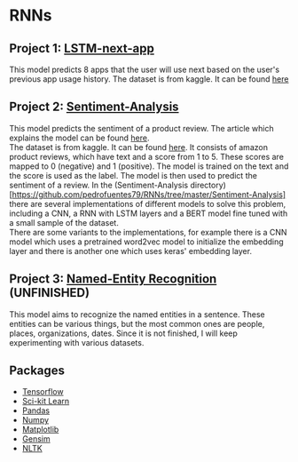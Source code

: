 # RNNs


## Project 1: [LSTM-next-app](https://github.com/pedrofuentes79/RNNs/tree/master/LSTM-next-app)

This model predicts 8 apps that the user will use next based on the user's previous app usage history.
The dataset is from kaggle. It can be found [here](https://www.kaggle.com/datasets/johnwill225/daily-phone-usage)

## Project 2: [Sentiment-Analysis](https://github.com/pedrofuentes79/RNNs/tree/master/Sentiment-Analysis)  
This model predicts the sentiment of a product review. The article which explains the model can be found [here](https://medium.com/@pedrofuentes7799/sentiment-analysis-3d8ab68c44a5).  
The dataset is from kaggle. It can be found [here](https://www.kaggle.com/datasets/jillanisofttech/amazon-product-reviews). It consists of amazon product reviews, which have text and a score from 1 to 5. These scores are mapped to 0 (negative) and 1 (positive). The model is trained on the text and the score is used as the label. The model is then used to predict the sentiment of a review.
In the (Sentiment-Analysis directory)[https://github.com/pedrofuentes79/RNNs/tree/master/Sentiment-Analysis] there are several implementations of different models to solve this problem, including a CNN, a RNN with LSTM layers and a BERT model fine tuned with a small sample of the dataset.   
There are some variants to the implementations, for example there is a CNN model which uses a pretrained word2vec model to initialize the embedding layer and there is another one which uses keras' embedding layer.

## Project 3: [Named-Entity Recognition](https://github.com/pedrofuentes79/RNNs/tree/master/Named-Entity-Recognition) (UNFINISHED)
This model aims to recognize the named entities in a sentence. These entities can be various things, but the most common ones are people, places, organizations, dates. Since it is not finished, I will keep experimenting with various datasets.

## Packages
* [Tensorflow](https://www.tensorflow.org/)
* [Sci-kit Learn](https://scikit-learn.org/stable/)
* [Pandas](https://pandas.pydata.org/)
* [Numpy](https://numpy.org/)
* [Matplotlib](https://matplotlib.org/)
* [Gensim](https://radimrehurek.com/gensim/)
* [NLTK](https://www.nltk.org/)



